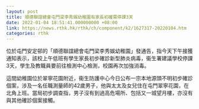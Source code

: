 ```yaml
---
layout: post
title: 順德聯誼總會屯門梁李秀娛幼稚園有家長初確需停課3天
date: 2022-01-04 18:51:41.000000000 +08:00
link: https://news.rthk.hk/rthk/ch/component/k2/1627317-20220104.htm
categories: rthk
---
```


位於屯門安定邨的「順德聯誼總會屯門梁李秀娛幼稚園」發通告，指今天下午接獲通知表示，該校上午低班有學生家長初步確診新型肺炎病毒，衞生署建議學校停課3天，學生及教職員要前往檢測中心檢測，校園再次加強消毒。

這間幼稚園位於翠寧花園附近，衞生防護中心今日公布一宗本地源頭不明初步確診個案，涉及一名任職測量師的42歲男子，他與太太及女兒住在屯門翠寧花園，在北角上班。當局初步調查指，男子沒有到過高危場所、包括又一城望月樓，亦沒有與其他確診個案接觸。
